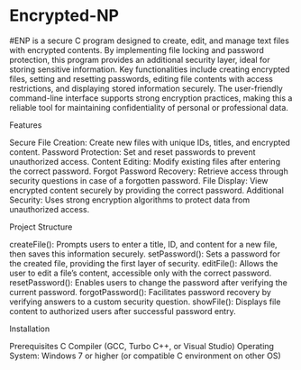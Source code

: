 # Encrypted-NP 
#ENP is a secure C program designed to create, edit, and manage text files with encrypted contents. By implementing file locking and password protection, this program provides an additional security layer, ideal for storing sensitive information. Key functionalities include creating encrypted files, setting and resetting passwords, editing file contents with access restrictions, and displaying stored information securely. The user-friendly command-line interface supports strong encryption practices, making this a reliable tool for maintaining confidentiality of personal or professional data.

Features

Secure File Creation: Create new files with unique IDs, titles, and encrypted content.
Password Protection: Set and reset passwords to prevent unauthorized access.
Content Editing: Modify existing files after entering the correct password.
Forgot Password Recovery: Retrieve access through security questions in case of a forgotten password.
File Display: View encrypted content securely by providing the correct password.
Additional Security: Uses strong encryption algorithms to protect data from unauthorized access.


Project Structure

createFile(): Prompts users to enter a title, ID, and content for a new file, then saves this information securely.
setPassword(): Sets a password for the created file, providing the first layer of security.
editFile(): Allows the user to edit a file’s content, accessible only with the correct password.
resetPassword(): Enables users to change the password after verifying the current password.
forgotPassword(): Facilitates password recovery by verifying answers to a custom security question.
showFile(): Displays file content to authorized users after successful password entry.

Installation

Prerequisites
C Compiler (GCC, Turbo C++, or Visual Studio)
Operating System: Windows 7 or higher (or compatible C environment on other OS)